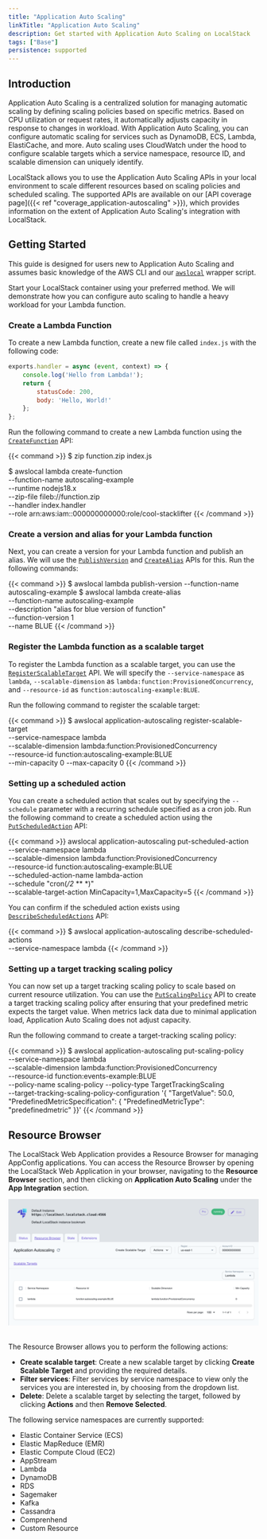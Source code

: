 ```yaml
---
title: "Application Auto Scaling"
linkTitle: "Application Auto Scaling"
description: Get started with Application Auto Scaling on LocalStack
tags: ["Base"]
persistence: supported
---
```


## Introduction

Application Auto Scaling is a centralized solution for managing automatic scaling by defining scaling policies based on specific metrics.
Based on CPU utilization or request rates, it automatically adjusts capacity in response to changes in workload.
With Application Auto Scaling, you can configure automatic scaling for services such as DynamoDB, ECS, Lambda, ElastiCache, and more.
Auto scaling uses CloudWatch under the hood to configure scalable targets which a service namespace, resource ID, and scalable dimension can uniquely identify.

LocalStack allows you to use the Application Auto Scaling APIs in your local environment to scale different resources based on scaling policies and scheduled scaling.
The supported APIs are available on our [API coverage page]({{< ref "coverage_application-autoscaling" >}}), which provides information on the extent of Application Auto Scaling's integration with LocalStack.

## Getting Started

This guide is designed for users new to Application Auto Scaling and assumes basic knowledge of the AWS CLI and our [`awslocal`](https://github.com/localstack/awscli-local) wrapper script.

Start your LocalStack container using your preferred method.
We will demonstrate how you can configure auto scaling to handle a heavy workload for your Lambda function.

### Create a Lambda Function

To create a new Lambda function, create a new file called `index.js` with the following code:

```js
exports.handler = async (event, context) => {
    console.log('Hello from Lambda!');
    return {
        statusCode: 200,
        body: 'Hello, World!'
    };
};
```

Run the following command to create a new Lambda function using the [`CreateFunction`](https://docs.aws.amazon.com/cli/latest/reference/lambda/create-function.html) API:

{{< command >}}
$ zip function.zip index.js

$ awslocal lambda create-function \
    --function-name autoscaling-example \
    --runtime nodejs18.x \
    --zip-file fileb://function.zip \
    --handler index.handler \
    --role arn:aws:iam::000000000000:role/cool-stacklifter
{{< /command >}}

### Create a version and alias for your Lambda function

Next, you can create a version for your Lambda function and publish an alias.
We will use the [`PublishVersion`](https://docs.aws.amazon.com/cli/latest/reference/lambda/publish-version.html) and [`CreateAlias`](https://docs.aws.amazon.com/cli/latest/reference/lambda/create-alias.html) APIs for this.
Run the following commands:

{{< command >}}
$ awslocal lambda publish-version --function-name autoscaling-example
$ awslocal lambda create-alias \
    --function-name autoscaling-example \
    --description "alias for blue version of function" \
    --function-version 1 \
    --name BLUE
{{< /command >}}

### Register the Lambda function as a scalable target

To register the Lambda function as a scalable target, you can use the [`RegisterScalableTarget`](https://docs.aws.amazon.com/cli/latest/reference/application-autoscaling/register-scalable-target.html) API.
We will specify the `--service-namespace` as `lambda`, `--scalable-dimension` as `lambda:function:ProvisionedConcurrency`, and `--resource-id` as `function:autoscaling-example:BLUE`.

Run the following command to register the scalable target:

{{< command >}}
$ awslocal application-autoscaling register-scalable-target \
    --service-namespace lambda \
    --scalable-dimension lambda:function:ProvisionedConcurrency \
    --resource-id function:autoscaling-example:BLUE \
    --min-capacity 0 --max-capacity 0
{{< /command >}}

### Setting up a scheduled action

You can create a scheduled action that scales out by specifying the `--schedule` parameter with a recurring schedule specified as a cron job.
Run the following command to create a scheduled action using the [`PutScheduledAction`](https://docs.aws.amazon.com/cli/latest/reference/application-autoscaling/put-scheduled-action.html) API:

{{< command >}}
awslocal application-autoscaling put-scheduled-action \
    --service-namespace lambda \
    --scalable-dimension lambda:function:ProvisionedConcurrency \
    --resource-id function:autoscaling-example:BLUE \
    --scheduled-action-name lambda-action \
    --schedule "cron(*/2* ** *)" \
    --scalable-target-action MinCapacity=1,MaxCapacity=5
{{< /command >}}

You can confirm if the scheduled action exists using [`DescribeScheduledActions`](https://docs.aws.amazon.com/cli/latest/reference/application-autoscaling/describe-scheduled-actions.html) API:

{{< command >}}
$ awslocal application-autoscaling describe-scheduled-actions \
    --service-namespace lambda
{{< /command >}}

### Setting up a target tracking scaling policy

You can now set up a target tracking scaling policy to scale based on current resource utilization.
You can use the [`PutScalingPolicy`](https://docs.aws.amazon.com/cli/latest/reference/application-autoscaling/put-scaling-policy.html) API to create a target tracking scaling policy after ensuring that your predefined metric expects the target value.
When metrics lack data due to minimal application load, Application Auto Scaling does not adjust capacity.

Run the following command to create a target-tracking scaling policy:

{{< command >}}
$ awslocal application-autoscaling put-scaling-policy \
    --service-namespace lambda \
    --scalable-dimension lambda:function:ProvisionedConcurrency \
    --resource-id function:events-example:BLUE \
    --policy-name scaling-policy --policy-type TargetTrackingScaling \
    --target-tracking-scaling-policy-configuration '{ "TargetValue": 50.0, "PredefinedMetricSpecification": { "PredefinedMetricType": "predefinedmetric" }}'
{{< /command >}}

## Resource Browser

The LocalStack Web Application provides a Resource Browser for managing AppConfig applications.
You can access the Resource Browser by opening the LocalStack Web Application in your browser, navigating to the **Resource Browser** section, and then clicking on **Application Auto Scaling** under the **App Integration** section.

<img src="application-auto-scaling-resource-browser.png" alt="Application Auto Scaling Resource Browser" title="Application Auto Scaling Resource Browser" width="900" />
<br><br>

The Resource Browser allows you to perform the following actions:

* **Create scalable target**: Create a new scalable target by clicking **Create Scalable Target** and providing the required details.
* **Filter services**: Filter services by service namespace to view only the services you are interested in, by choosing from the dropdown list.
* **Delete**: Delete a scalable target by selecting the target, followed by clicking **Actions** and then **Remove Selected**.

The following service namespaces are currently supported:

* Elastic Container Service (ECS)
* Elastic MapReduce (EMR)
* Elastic Compute Cloud (EC2)
* AppStream
* Lambda
* DynamoDB
* RDS
* Sagemaker
* Kafka
* Cassandra
* Comprenhend
* Custom Resource
